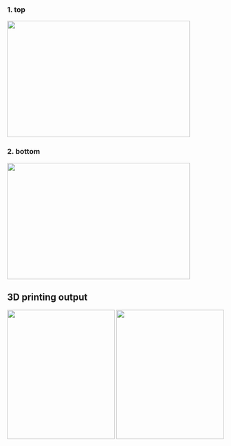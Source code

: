 ### 1. top  
<img src="https://github.com/user-attachments/assets/2839ced4-536b-4b76-b6db-2ef904794da0" width="425" height="270"/>  

### 2. bottom
<img src="https://github.com/user-attachments/assets/cf8f5271-c5d8-4391-a3db-7b9ac3a79a00" width="425" height="270"/>  

## 3D printing output
<img src="https://github.com/user-attachments/assets/2e3628ce-76da-4f5d-9476-4720c4da2f26" width="250" height="300"/>
<img src="https://github.com/user-attachments/assets/7ed6740f-3118-4b26-a345-5cfea4107e07" width="250" height="300"/>
